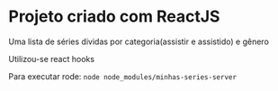 # Projeto criado com ReactJS

Uma lista de séries dividas por categoria(assistir e assistido) e gênero

Utilizou-se react hooks

Para executar rode: ` node node_modules/minhas-series-server `
